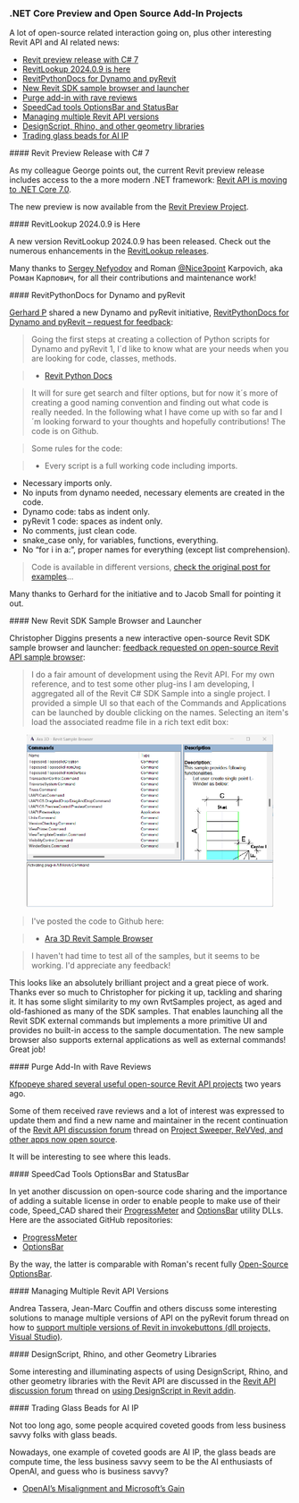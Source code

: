 <head>
<meta http-equiv="Content-Type" content="text/html; charset=utf-8">
<link rel="stylesheet" type="text/css" href="bc.css">
<script src="https://cdn.rawgit.com/google/code-prettify/master/loader/run_prettify.js" type="text/javascript"></script>
</head>

<!---

- https://github.com/jeremytammik/RevitLookup/releases

- https://forum.dynamobim.com/t/revitpythondocs-for-dynamo-and-pyrevit-request-for-feedback/95280?u=jacob.small

- interactive open source Revit SDK sample browser and launcher
  https://forums.autodesk.com/t5/revit-api-forum/feedback-requested-on-open-source-revit-api-sample-browser/m-p/12386403

- purge add-in with rave reviews searching for new maintainer
  https://forums.autodesk.com/t5/revit-api-forum/project-sweeper-revved-and-other-apps-now-open-source/m-p/12386626

- speedcad tools: OptionsBar, StatusBar
  https://forums.autodesk.com/t5/revit-api-forum/optionsbar/m-p/12377344
  https://github.com/SpeedCAD/SCADtools.Revit.UI.ProgressMeter
  https://github.com/SpeedCAD/SCADtools.Revit.UI.OptionsBar
  cf. Roman's Open-Source OptionsBar
  https://thebuildingcoder.typepad.com/blog/2023/09/optionsbar-and-bye-bye-to-da4r-2018.html#2

- Jean-Marc Couffin pointed out some interesting solutions to manage multiple versions of API on the pyRevit forum
  Support multiple versions of Revit in invokebuttons (dll projects, Visual Studio)
  https://discourse.pyrevitlabs.io/t/support-multiple-versions-of-revit-in-invokebuttons-dll-projects-visual-studio/1849/9?u=ali.tehami

- designscript, rhino, and other geometry libraries in revit add-in
  Using DesignScript in Revit addin
  https://forums.autodesk.com/t5/revit-api-forum/using-designscript-in-revit-addin/td-p/8203199

twitter:

 with the @AutodeskAPS @AutodeskRevit #RevitAPI #BIM @DynamoBIM @AutodeskAPS

Open-source related discussions, interesting Revit API and AI related news
&ndash; Revit preview release with C&#35; 7
&ndash; RevitLookup 2024.0.9 is here
&ndash; RevitPythonDocs for Dynamo and pyRevit
&ndash; New Revit SDK sample browser and launcher
&ndash; Purge add-in with rave reviews
&ndash; SpeedCad tools OptionsBar and StatusBar
&ndash; Managing multiple Revit API versions
&ndash; DesignScript, Rhino, and other geometry libraries
&ndash; Trading glass beads for AI IP...

linkedin:


#BIM #DynamoBIM #AutodeskAPS #Revit #API #IFC #SDK #Autodesk #AEC #adsk

the [Revit API discussion forum](http://forums.autodesk.com/t5/revit-api-forum/bd-p/160) thread

<center>
<img src="img/" alt="" title="" width="600"/>
<p style="font-size: 80%; font-style:italic"></p>
</center>

-->

### .NET Core Preview and Open Source Add-In Projects

A lot of open-source related interaction going on, plus other interesting Revit API and AI related news:

- [Revit preview release with C&#35; 7](#2)
- [RevitLookup 2024.0.9 is here](#3)
- [RevitPythonDocs for Dynamo and pyRevit](#4)
- [New Revit SDK sample browser and launcher](#5)
- [Purge add-in with rave reviews](#6)
- [SpeedCad tools OptionsBar and StatusBar](#7)
- [Managing multiple Revit API versions](#8)
- [DesignScript, Rhino, and other geometry libraries](#9)
- [Trading glass beads for AI IP](#10)

####<a name="2"></a> Revit Preview Release with C&#35; 7

As my colleague George points out, the current Revit preview release includes access to the a more modern .NET framework:
[Revit API is moving to .NET Core 7.0](https://adndevblog.typepad.com/aec/2023/11/revit-api-is-moving-to-net-core-70.html).

The new preview is now available from
the [Revit Preview Project](https://feedback.autodesk.com/key/LHMJFVHGJK085G2M).

####<a name="3"></a> RevitLookup 2024.0.9 is Here

A new version RevitLookup 2024.0.9 has been released.
Check out the numerous enhancements in
the [RevitLookup releases](https://github.com/jeremytammik/RevitLookup/releases).

Many thanks
to [Sergey Nefyodov](https://github.com/SergeyNefyodov)
and Roman [@Nice3point](https://t.me/nice3point) Karpovich, aka Роман Карпович,
for all their contributions and maintenance work!

####<a name="4"></a> RevitPythonDocs for Dynamo and pyRevit

[Gerhard P](https://forum.dynamobim.com/u/gerhard.p)
shared a new Dynamo and pyRevit initiative,
[RevitPythonDocs for Dynamo and pyRevit &ndash; request for feedback](https://forum.dynamobim.com/t/revitpythondocs-for-dynamo-and-pyrevit-request-for-feedback/95280):

> Going the first steps at creating a collection of Python scripts for Dynamo and pyRevit 1, I´d like to know what are your needs when you are looking for code, classes, methods.

> - [Revit Python Docs](http://www.revitpythondocs.com/)

> It will for sure get search and filter options, but for now it´s more of creating a good naming convention and finding out what code is really needed. In the following what I have come up with so far and I´m looking forward to your thoughts and hopefully contributions! The code is on Github.

> Some rules for the code:

> - Every script is a full working code including imports.
- Necessary imports only.
- No inputs from dynamo needed, necessary elements are created in the code.
- Dynamo code: tabs as indent only.
- pyRevit 1 code: spaces as indent only.
- No comments, just clean code.
- snake_case only, for variables, functions, everything.
- No “for i in a:”, proper names for everything (except list comprehension).

> Code is available in different versions, [check the original post for examples](https://forum.dynamobim.com/t/revitpythondocs-for-dynamo-and-pyrevit-request-for-feedback/95280)...

Many thanks to Gerhard for the initiative and to Jacob Small for pointing it out.

####<a name="5"></a> New Revit SDK Sample Browser and Launcher

Christopher Diggins presents a new interactive open-source Revit SDK sample browser and launcher:
[feedback requested on open-source Revit API sample browser](https://forums.autodesk.com/t5/revit-api-forum/feedback-requested-on-open-source-revit-api-sample-browser/m-p/12386403):

> I do a fair amount of development using the Revit API.
For my own reference, and to test some other plug-ins I am developing, I aggregated all of the Revit C# SDK Sample into a single project.
I provided a simple UI so that each of the Commands and Applications can be launched by double clicking on the names.
Selecting an item's load the associated readme file in a rich text edit box:

<center>
<img src="img/cd_revit_sample_browser.png" alt="Revit SDK sample browser" title="Revit SDK sample browser" width="442"/> <!-- Pixel Height: 613 Pixel Width: 881 -->
</center>

> I've posted the code to Github here:

> - [Ara 3D Revit Sample Browser](https://github.com/ara3d/revit-sample-browser)

> I haven't had time to test all of the samples, but it seems to be working.
I'd appreciate any feedback!

This looks like an absolutely brilliant project and a great piece of work.
Thanks ever so much to Christopher for picking it up, tackling and sharing it.
It has some slight similarity to my own RvtSamples project, as aged and old-fashioned as many of the SDK samples.
That enables launching all the Revit SDK external commands but implements a more primitive UI and provides no built-in access to the sample documentation.
The new sample browser also supports external applications as well as external commands!
Great job!

####<a name="6"></a> Purge Add-In with Rave Reviews

[Kfpopeye shared several useful open-source Revit API projects](https://thebuildingcoder.typepad.com/blog/2021/09/kfpopeye-open-source-avf-and-other-cleanup.html#2) two years ago.

Some of them received rave reviews and a lot of interest was expressed to update them and find a new name and maintainer in the recent continuation of
the [Revit API discussion forum](http://forums.autodesk.com/t5/revit-api-forum/bd-p/160) thread
on [Project Sweeper, ReVVed, and other apps now open source](https://forums.autodesk.com/t5/revit-api-forum/project-sweeper-revved-and-other-apps-now-open-source/m-p/12386626).

It will be interesting to see where this leads.

####<a name="7"></a> SpeedCad Tools OptionsBar and StatusBar

In yet another discussion on open-source code sharing and the importance of adding a suitable license in order to enable people to make use of their code, Speed_CAD shared
their [ProgressMeter](https://forums.autodesk.com/t5/revit-api-forum/progressmeter/td-p/12363674)
and [OptionsBar](https://forums.autodesk.com/t5/revit-api-forum/optionsbar/m-p/12377344) utility DLLs.
Here are the associated GitHub repositories:

- [ProgressMeter](https://github.com/SpeedCAD/SCADtools.Revit.UI.ProgressMeter)
- [OptionsBar](https://github.com/SpeedCAD/SCADtools.Revit.UI.OptionsBar)

By the way, the latter is comparable with Roman's recent
fully [Open-Source OptionsBar](https://thebuildingcoder.typepad.com/blog/2023/09/optionsbar-and-bye-bye-to-da4r-2018.html#2).

####<a name="8"></a> Managing Multiple Revit API Versions

Andrea Tassera, Jean-Marc Couffin and others discuss some interesting solutions to manage multiple versions of API on the pyRevit forum thread on how
to [support multiple versions of Revit in invokebuttons (dll projects, Visual Studio)](https://discourse.pyrevitlabs.io/t/support-multiple-versions-of-revit-in-invokebuttons-dll-projects-visual-studio).

####<a name="9"></a> DesignScript, Rhino, and other Geometry Libraries

Some interesting and illuminating aspects of using DesignScript, Rhino, and other geometry libraries with the Revit API are discussed in
the [Revit API discussion forum](http://forums.autodesk.com/t5/revit-api-forum/bd-p/160) thread
on [using DesignScript in Revit addin](https://forums.autodesk.com/t5/revit-api-forum/using-designscript-in-revit-addin/td-p/8203199).

####<a name="10"></a> Trading Glass Beads for AI IP

Not too long ago, some people acquired coveted goods from less business savvy folks with glass beads.

Nowadays, one example of coveted goods are AI IP, the glass beads are compute time, the less business savvy seem to be the AI enthusiasts of OpenAI, and guess who is business savvy?

- [OpenAI’s Misalignment and Microsoft’s Gain](https://stratechery.com/2023/openais-misalignment-and-microsofts-gain/)

